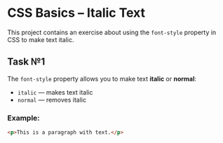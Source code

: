 # CSS Basics – Italic Text

This project contains an exercise about using the `font-style` property in CSS to make text italic.

## Task №1

The `font-style` property allows you to make text **italic** or **normal**:

- `italic` — makes text italic  
- `normal` — removes italic

### Example:
```html
<p>This is a paragraph with text.</p>
